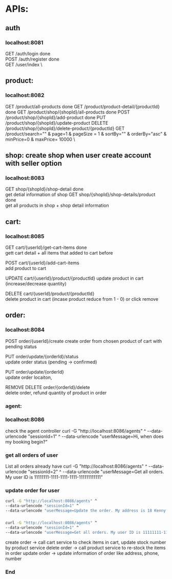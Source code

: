 # APIs:

## auth
### localhost:8081
GET /auth/login done \
POST /auth/register done \
GET /user/index  \

## product:
### localhost:8082
GET /product/all-products done
GET /product/product-detail/{productId} done
GET /product/shop/{shopId}/all-products done
POST /product/shop/{shopId}/add-product done
PUT /product/shop/{shopId}/update-product
DELETE /product/shop/{shopId}/delete-product/{productId}
GET /product/search="" & page=1 & pageSize = 1 & sortBy="" & orderBy="asc" & minPrice=0 & maxPrice= 10000 \

## shop: create shop when user create account with seller option
### localhost:8083

GET shop/{shopId}/shop-detail done \
get detial information of shop
GET shop/{shopId}/shop-details/product done \
get all products in shop + shop detail information

## cart:
### localhost:8085
GET cart/{userId}/get-cart-items done \
gett cart detail + all items that added to cart before

POST cart/{userId}/add-cart-items \
add product to cart

UPDATE cart/{userId}/product/{productId}
update product in cart (increase/decrease quantity)

DELETE cart/{userId}/product/{productId} \
delete product in cart (incase product reduce from 1 - 0) or click remove

## order:
### localhost:8084
POST order/{userId}/create
create order from chosen product of cart with pending status

PUT order/update/{orderId}/status \
update order status (pending -> confirmed)

PUT order/update/{orderId} \
update order locaiton, 

REMOVE
DELETE order/{orderId}/delete \
delete order, refund quantity of product in order 


### agent:
### localhost:8086

check the agent controller
curl -G "http://localhost:8086/agents" ^
--data-urlencode "sessionId=1" ^
--data-urlencode "userMessage=Hi, when does my booking begin?"

### get all orders of user
List all orders already have
curl -G "http://localhost:8086/agents" ^
--data-urlencode "sessionId=2" ^
--data-urlencode "userMessage=Get all orders. My user ID is 11111111-1111-1111-1111-111111111111"

### update order for user
```bash
curl -G "http://localhost:8086/agents" ^
--data-urlencode "sessionId=1" ^
--data-urlencode "userMessage=Update the order. My address is 18 Kenny Street"
```

###
```bash
curl -G "http://localhost:8086/agents" ^
--data-urlencode "sessionId=1" ^
--data-urlencode "userMessage=Get all orders. My user ID is 11111111-1111-1111-1111-111111111111"
```

create order -> call cart service to check items in cart, update stock number by product service
delete order -> call product service to re-stock the items in order
update order -> update information of order like address, phone, number
### End
